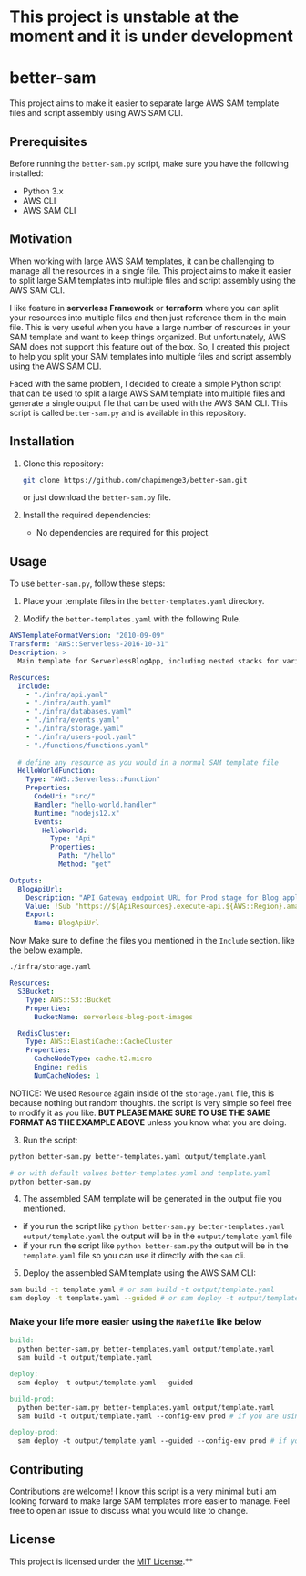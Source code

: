 # This project is unstable at the moment and it is under development


# better-sam

This project aims to make it easier to separate large AWS SAM template files and script assembly using AWS SAM CLI. 

## Prerequisites

Before running the `better-sam.py` script, make sure you have the following installed:

- Python 3.x
- AWS CLI
- AWS SAM CLI


## Motivation

When working with large AWS SAM templates, it can be challenging to manage all the resources in a single file. This project aims to make it easier to split large SAM templates into multiple files and script assembly using the AWS SAM CLI.

I like feature in __serverless Framework__ or __terraform__ where you can split your resources into multiple files and then just reference them in the main file. This is very useful when you have a large number of resources in your SAM template and want to keep things organized. But unfortunately, AWS SAM does not support this feature out of the box. So, I created this project to help you split your SAM templates into multiple files and script assembly using the AWS SAM CLI.

Faced with the same problem, I decided to create a simple Python script that can be used to split a large AWS SAM template into multiple files and generate a single output file that can be used with the AWS SAM CLI. This script is called `better-sam.py` and is available in this repository.

## Installation

1. Clone this repository:

    ```bash
    git clone https://github.com/chapimenge3/better-sam.git
    ```

    or just download the `better-sam.py` file.

2. Install the required dependencies:

    - No dependencies are required for this project.

## Usage

To use `better-sam.py`, follow these steps:

1. Place your template files in the `better-templates.yaml` directory.

2. Modify the `better-templates.yaml` with the following Rule.

```yaml
AWSTemplateFormatVersion: "2010-09-09"
Transform: "AWS::Serverless-2016-10-31"
Description: >
  Main template for ServerlessBlogApp, including nested stacks for various resources.

Resources:
  Include:
    - "./infra/api.yaml"
    - "./infra/auth.yaml"
    - "./infra/databases.yaml"
    - "./infra/events.yaml"
    - "./infra/storage.yaml"
    - "./infra/users-pool.yaml"
    - "./functions/functions.yaml"
  
  # define any resource as you would in a normal SAM template file
  HelloWorldFunction:
    Type: "AWS::Serverless::Function"
    Properties:
      CodeUri: "src/"
      Handler: "hello-world.handler"
      Runtime: "nodejs12.x"
      Events:
        HelloWorld:
          Type: "Api"
          Properties:
            Path: "/hello"
            Method: "get"

Outputs:
  BlogApiUrl:
    Description: "API Gateway endpoint URL for Prod stage for Blog application"
    Value: !Sub "https://${ApiResources}.execute-api.${AWS::Region}.amazonaws.com/Prod/"
    Export:
      Name: BlogApiUrl
```

Now Make sure to define the files you mentioned in the `Include` section. like the below example.

`./infra/storage.yaml`
```yaml
Resources:
  S3Bucket:
    Type: AWS::S3::Bucket
    Properties:
      BucketName: serverless-blog-post-images

  RedisCluster:
    Type: AWS::ElastiCache::CacheCluster
    Properties:
      CacheNodeType: cache.t2.micro
      Engine: redis
      NumCacheNodes: 1
```

NOTICE: We used `Resource` again inside of the `storage.yaml` file, this is because nothing but random thoughts. the script is very simple so feel free to modify it as you like. **BUT PLEASE MAKE SURE TO USE THE SAME FORMAT AS THE EXAMPLE ABOVE** unless you know what you are doing.

3. Run the script:

```bash
python better-sam.py better-templates.yaml output/template.yaml

# or with default values better-templates.yaml and template.yaml
python better-sam.py
```

4. The assembled SAM template will be generated in the output file you mentioned.

- if you run the script like `python better-sam.py better-templates.yaml output/template.yaml` the output will be in the `output/template.yaml` file
- if your run the script like `python better-sam.py` the output will be in the `template.yaml` file so you can use it directly with the `sam` cli.

5. Deploy the assembled SAM template using the AWS SAM CLI:

```bash
sam build -t template.yaml # or sam build -t output/template.yaml
sam deploy -t template.yaml --guided # or sam deploy -t output/template.yaml --guided
```

### Make your life more easier using the `Makefile` like below

```makefile
build:
  python better-sam.py better-templates.yaml output/template.yaml
  sam build -t output/template.yaml

deploy:
  sam deploy -t output/template.yaml --guided

build-prod:
  python better-sam.py better-templates.yaml output/template.yaml
  sam build -t output/template.yaml --config-env prod # if you are using the `samconfig.toml` file

deploy-prod:
  sam deploy -t output/template.yaml --guided --config-env prod # if you are using the `samconfig.toml` file
```

## Contributing

Contributions are welcome! I know this script is a very minimal but i am looking forward to make large SAM templates more easier to manage. Feel free to open an issue to discuss what you would like to change.

## License

This project is licensed under the [MIT License](LICENSE).**
